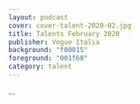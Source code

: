 ```yaml
---
layout: podcast
cover: cover-talent-2020-02.jpg
title: Talents February 2020
publisher: Vogue Italia
background: "f00015"
foreground: "001f60"
category: talent
---
```


...
